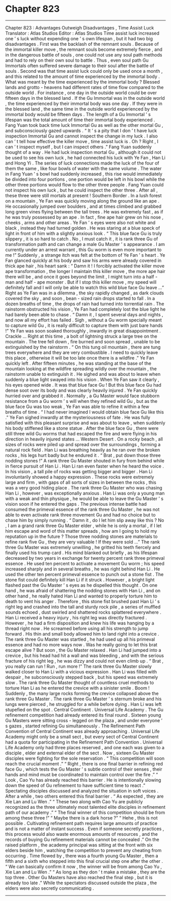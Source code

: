 
# Chapter 823


---

Chapter 823 : Advantages Outweigh Disadvantages , Time Assist Luck
Translator :
Atlas Studios
Editor :
Atlas Studios
Time assist luck increased one ’ s luck without expending one ’ s own lifespan , but it had two big disadvantages .
First was the backlash of the remnant souls . Because of the immortal killer move , the remnant souls become extremely fierce , and in the dangerous battle of souls , one could not use any soul path methods and had to rely on their own soul to battle . Thus , even soul path Gu Immortals often suffered severe damage to their soul after the battle of souls .
Second was that time assist luck could only be used once a month , and this related to the amount of time experienced by the immortal body .
What was meant by the time experienced by the immortal body ?
Blessed lands and grotto - heavens had different rates of time flow compared to the outside world . For instance , one day in the outside world could be over fifteen days in the blessed land . If the Gu Immortal was in the outside world , the time experienced by their immortal body was one day . If they were in the blessed land , the same time in the outside world experienced by the immortal body would be fifteen days .
The length of a Gu Immortal ’ s lifespan was the total amount of time their immortal body experienced .
Fang Yuan took back time luck Immortal Gu as well as the other mortal Gu , and subconsciously gazed upwards .
“ It ’ s a pity that I don ’ t have luck inspection Immortal Gu and cannot inspect the change in my luck . I also can ’ t tell how effective the killer move , time assist luck is . Oh ? Right , I can ’ t inspect myself , but I can inspect others .” Fang Yuan suddenly thought of a way .
He had luck inspection mortal Gu , although it could not be used to see his own luck , he had connected his luck with Ye Fan , Han Li and Hong Yi .
The series of luck connections made the luck of the four of them the same , like four bowls of water with the same volume .
The water in Fang Yuan ’ s bowl had suddenly increased , this rise would immediately be divided into four portions , one portion would be left in his bowl while the other three portions would flow to the other three people .
Fang Yuan could not inspect his own luck , but he could inspect the other three . After all , these three were still mortals at present !
Southern Border .
In a lush forest on a mountain , Ye Fan was quickly moving along the ground like an ape .
He occasionally jumped over boulders , and at times climbed and grabbed long green vines flying between the tall trees .
He was extremely fast , as if he was truly possessed by an ape .
In fact , fine ape hair grew on his nose , cheeks , arms and other areas .
Ye Fan ’ s eyes were also not white and black , instead they had turned golden . He was staring at a blue speck of light in front of him with a slightly anxious look .
“ This blue face Gu is truly slippery , it is so hard to catch . No , I must catch it , it is rank three Gu of transformation path and can change a male Gu Master ’ s appearance . I am currently under an arrest warrant , this Gu worm is even more important to me !”
Suddenly , a strange itch was felt at the bottom of Ye Fan ’ s heart .
Ye Fan glanced quickly at his body and saw his arms were already covered in thick ape hair , his heart sank : “ Damn it ! I forcibly activated the killer move ape transformation , the longer I maintain this killer move , the more ape hair there will be , and once it goes beyond the limit , I might turn into a half - man and half - ape monster . But if I stop this killer move , my speed will definitely fall and I will only be able to watch this wild blue face Gu leave …”
Right as Ye Fan was in a dilemma , the sky rapidly changed , as dark clouds covered the sky , and soon , bean - sized rain drops started to fall . In a dozen breaths of time , the drops of rain had turned into torrential rain .
The rainstorm obstructed his vision , Ye Fan had completely lost the blue light he had barely been able to chase .
“ Damn it , I spent several days and nights , and now all my effort has failed . Sigh , without a Gu worm specially meant to capture wild Gu , it is really difficult to capture them with just bare hands !”
Ye Fan was soon soaked thoroughly , inwardly in great disappointment .
Crackle … Right at this time , a bolt of lightning struck a large tree on the mountain .
The tree fell down , fire burned and soon spread , unable to be extinguished by the rainstorm .
“ On this tung oil mountain , there are tung trees everywhere and they are very combustible . I need to quickly leave this place , otherwise it will be too late once there is a wildfire .”
Ye Fan quickly left .
After fifteen minutes , he was standing at the base of the mountain looking at the wildfire spreading wildly over the mountain , the rainstorm unable to extinguish it .
He sighed and was about to leave when suddenly a blue light swayed into his vision .
When Ye Fan saw it clearly , his eyes opened wide .
It was that blue face Gu !
But this blue face Gu had dense soot over its body and was clearly heavily injured .
Ye Fan quickly hurried over and grabbed it . Normally , a Gu Master would face stubborn resistance from a Gu worm ’ s will when they refined wild Gu , but as the blue face Gu was too weak , Ye Fan was able to refine it within a few breaths of time .
“ I had never imagined I would obtain blue face Gu like this .” Ye Fan sighed inwardly at the mysteriousness of fate .
He was fully satisfied with this pleasant surprise and was about to leave , when suddenly his body stiffened like a stone statue .
After the blue face Gu , there were still three wild Gu worms that had escaped the fire and were flying in his direction in heavily injured states …
Western Desert .
On a rocky beach , all sizes of rocks were piled up and spread over the surroundings , forming a natural rock field .
Han Li was breathing heavily as he ran over the broken rocks , his legs hurt badly but he endured it .
“ Brat , put down those three nodding stones !” A rank three Gu Master shouted in fury from behind while in fierce pursuit of Han Li .
Han Li ran even faster when he heard the voice .
In his vision , a tall pile of rocks was getting bigger and bigger .
Han Li involuntarily showed a happy expression .
These rocks were extremely large and firm , with gaps of all sorts of sizes in between the rocks , this was a very good hiding place .
The rank three Gu Master who was chasing Han Li , however , was exceptionally anxious .
Han Li was only a young man with a weak and thin physique , he would be able to leave the Gu Master ’ s vision soon if he entered the gaps . The previous intense battle had consumed the primeval essence of the rank three Gu Master , he was not able to even activate rank three movement Gu and had no choice but to chase him by simply running .
“ Damn it , do I let him slip away like this ? No , I am a grand rank three Gu Master elder , while he is only a mortal , if I let him escape and word of this matter spreads , how am I going to hold my reputation up in the future ? Those three nodding stones are materials to refine rank five Gu , they are very valuable ! If they were sold …”
The rank three Gu Master was extremely unwilling , he gritted his teeth fiercely and finally used his trump card .
His mind blanked out briefly , as his lifespan decreased by two years in exchange for twenty percent rank three primeval essence .
He used ten percent to activate a movement Gu worm ; his speed increased sharply and in several breaths , he was right behind Han Li .
He used the other ten percent primeval essence to punch out a stone fist .
The stone fist could definitely kill Han Li if it struck .
However , a bright light flashed past the Gu Master ’ s eyes as he dispelled this thought . On one hand , he was afraid of shattering the nodding stones with Han Li , and on other hand , he really hated Han Li and wanted to properly torture him to death to vent his anger .
Therefore , this stone fist brushed past Han Li ’ s right leg and crashed into the tall and sturdy rock pile , a series of muffled sounds echoed , dust swirled and shattered rocks splattered everywhere .
Han Li received a heavy injury , his right leg was directly fractured .
However , he had a firm disposition and knew his life was hanging by a thread right now . He screamed before using all his strength to jump forward .
His thin and small body allowed him to land right into a crevice .
The rank three Gu Master was startled , he had used up all his primeval essence and had no more ways now . Was he really going to let this brat escape alive ?
But soon , the Gu Master relaxed .
Han Li had jumped into a crevice , but his head had hit a wall and was bleeding , and with the serious fracture of his right leg , he was dizzy and could not even climb up .
“ Brat , you really can run ! Run , run more !” The rank three Gu Master slowly walked closer to Han Li with a vicious expression .
Han Li was filled with despair , he subconsciously stepped back , but his speed was extremely slow .
The rank three Gu Master thought of countless cruel methods to torture Han Li as he entered the crevice with a sinister smile .
Boom !
Suddenly , the many large rocks forming the crevice collapsed above the rank three Gu Master .
The rank three Gu Master ’ s sternum broke and his lungs were pierced , he struggled for a while before dying .
Han Li was left stupefied on the spot .
Central Continent .
Universal Life Academy .
The Gu refinement competition had already entered its final round .
Sixteen young Gu Masters were sitting cross - legged on the plaza , and under everyone ’ s gazes , started refining Gu simultaneously .
The Refinement Path Convention of Central Continent was already approaching . Universal Life Academy might only be a small sect , but every sect of Central Continent had a quota for participating in the Refinement Path Convention .
Universal Life Academy only had three places reserved , and one each was given to a disciple , elder and external elder of the sect .
Now , sixteen Gu Master disciples were fighting for the sole reservation .
“ This competition will soon reach the crucial moment .”
“ Right , there is one final barrier in refining red face Gu , which tests the Gu Master ’ s subtle control of their senses , their hands and mind must be coordinated to maintain control over the fire .”
“ Look , Cao Yu has already reached this barrier . He is intentionally slowing down the speed of Gu refinement to have sufficient time to react .”
Spectating disciples discussed and analyzed the situation in soft voices .
After a while , two others entered this final barrier .
“ As expected , they are Xie Lan and Lu Wen .”
“ These two along with Cao Yu are publicly recognized as the three ultimately most talented elite disciples in refinement path of our academy .”
“ The final winner of this competition should be from among these three !”
“ Maybe there is a dark horse ?”
“ Hehe , this is not possible . Cultivating refinement path requires large amounts of practice and is not a matter of instant success . Even if someone secretly practices , this process would also waste enormous amounts of resources , and the records of buying Gu refinement materials cannot be concealed .”
On the raised platform , the academy principal was sitting at the front with six elders beside him , watching the competition to prevent any cheating from occurring .
Time flowed by , there was a fourth young Gu Master , then a fifth and a sixth who stepped into this final crucial step one after the other .
“ We can basically confirm it now , the winner will be from among Cao Yu , Xie Lan and Lu Wen .”
“ As long as they don ’ t make a mistake , they are the top three . Other Gu Masters have also reached the final step , but it is already too late .”
While the spectators discussed outside the plaza , the elders were also secretly communicating .

---

